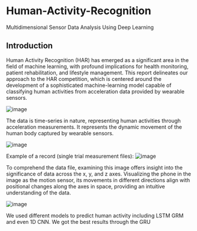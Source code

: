 # Human-Activity-Recognition
Multidimensional Sensor Data Analysis Using Deep Learning

## Introduction
Human Activity Recognition (HAR) has emerged as a significant area in the field of machine learning, with profound implications for health monitoring, patient rehabilitation, and lifestyle management. This report delineates our approach to the HAR competition, which is centered around the development of a sophisticated machine-learning model capable of classifying human activities from acceleration data provided by wearable sensors.

![image](https://github.com/user-attachments/assets/d5e13608-62c2-420d-b99e-6da0f0a03547)

The data is time-series in nature, representing human activities through acceleration measurements. It represents the dynamic movement of the human body captured by wearable sensors.

![image](https://github.com/user-attachments/assets/25862973-877d-456b-aa5c-9af1d3e8e1c9)

Example of a record (single trial measurement files):
![image](https://github.com/user-attachments/assets/63515a2d-243a-4b81-a6d7-8334bdca89c1)

To comprehend the data file, examining this image offers insight into the significance of data across the x, y, and z axes. Visualizing the phone in the image as the motion sensor, its movements in different directions align with positional changes along the axes in space, providing an intuitive understanding of the data.

![image](https://github.com/user-attachments/assets/4eb94578-d750-4eb1-9b81-0f19eef54ad6)


We used different models to predict human activity including LSTM GRM and even 1D CNN.
We got the best results through the GRU


